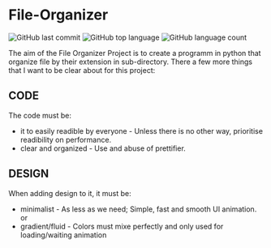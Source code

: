 # File-Organizer

![GitHub last commit](https://img.shields.io/github/last-commit/O-Schell/File-Organizer?color=blue&style=flat-square) ![GitHub top language](https://img.shields.io/github/languages/top/O-Schell/File-Organizer?style=flat-square) ![GitHub language count](https://img.shields.io/github/languages/count/O-Schell/File-Organizer?style=flat-square)

The aim of the File Organizer Project is to create a programm in python that organize file by their extension in sub-directory.
There a few more things that I want to be clear about for this project:
## CODE
The code must be:
- it to easily readible by everyone - Unless there is no other way, prioritise readibility on performance.
- clear and organized - Use and abuse of prettifier.

## DESIGN
When adding design to it, it must be:
- minimalist - As less as we need; Simple, fast and smooth UI animation.
or
- gradient/fluid - Colors must mixe perfectly and only used for loading/waiting animation

